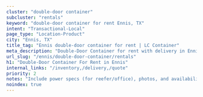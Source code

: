 ```yaml
---
cluster: "double-door container"
subcluster: "rentals"
keyword: "double-door container for rent Ennis, TX"
intent: "Transactional-Local"
page_type: "Location-Product"
city: "Ennis, TX"
title_tag: "Ennis double-door container for rent | LC Container"
meta_description: "Double-Door Container for rent with delivery in Ennis, TX. LC Container — local Since 2003. Get pricing today."
url_slug: "/ennis/double-door-container/rentals"
h1: "Double-Door Container For Rent in Ennis"
internal_links: "/inventory,/delivery,/quote"
priority: 2
notes: "Include power specs (for reefer/office), photos, and availability."
noindex: true
---
```


<!-- TODO: Add unique city/inventory copy, images, and internal links here. -->
